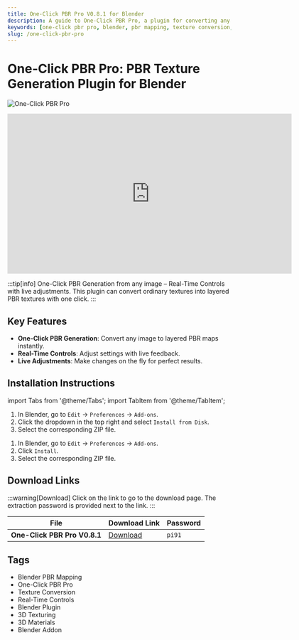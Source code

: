 ```yaml
---
title: One-Click PBR Pro V0.8.1 for Blender
description: A guide to One-Click PBR Pro, a plugin for converting any image to layered PBR maps in Blender. Learn about its real-time controls, installation, and find the download link.
keywords: [one-click pbr pro, blender, pbr mapping, texture conversion, real-time controls, plugin]
slug: /one-click-pbr-pro
---
```


# One-Click PBR Pro: PBR Texture Generation Plugin for Blender

![One-Click PBR Pro](https://www.gfxcamp.com/wp-content/uploads/2025/09/One-Click-PBR-Pro.jpg)

<iframe loading="lazy" src="https://player.youku.com/embed/XNjUwMTY0NDM1Ng==" width="640" height="360" frameborder="0" allowfullscreen="allowfullscreen" data-mce-fragment="1"></iframe>

:::tip[info]
One-Click PBR Generation from any image – Real-Time Controls with live adjustments. This plugin can convert ordinary textures into layered PBR textures with one click.
:::

## Key Features

- **One-Click PBR Generation**: Convert any image to layered PBR maps instantly.
- **Real-Time Controls**: Adjust settings with live feedback.
- **Live Adjustments**: Make changes on the fly for perfect results.

## Installation Instructions

import Tabs from '@theme/Tabs';
import TabItem from '@theme/TabItem';

<Tabs>
  <TabItem value="blender-4.1+" label="Blender 4.1 and Later" default>
    <ol>
      <li>In Blender, go to <code>Edit</code> → <code>Preferences</code> → <code>Add-ons</code>.</li>
      <li>Click the dropdown in the top right and select <code>Install from Disk</code>.</li>
      <li>Select the corresponding ZIP file.</li>
    </ol>
  </TabItem>
  <TabItem value="blender-4.0-" label="Blender 4.0 and Earlier">
    <ol>
      <li>In Blender, go to <code>Edit</code> → <code>Preferences</code> → <code>Add-ons</code>.</li>
      <li>Click <code>Install</code>.</li>
      <li>Select the corresponding ZIP file.</li>
    </ol>
  </TabItem>
</Tabs>

## Download Links

:::warning[Download]
Click on the link to go to the download page. The extraction password is provided next to the link.
:::

| File                         | Download Link                                                              | Password |
| ---------------------------- | -------------------------------------------------------------------------- | -------- |
| **One-Click PBR Pro V0.8.1** | [Download](https://pan.baidu.com/s/1qwLLCvj4BoMHrKONv_wtsA?pwd=pi91)        | `pi91`   |

## Tags

- Blender PBR Mapping
- One-Click PBR Pro
- Texture Conversion
- Real-Time Controls
- Blender Plugin
- 3D Texturing
- 3D Materials
- Blender Addon